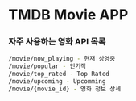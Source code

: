 # TMDB Movie APP

### 자주 사용하는 영화 API 목록

```bash
/movie/now_playing - 현재 상영중
/movie/popular - 인기작
/movie/top_rated - Top Rated
/movie/upcoming - Upcomming
/movie/{movie_id} - 영화 정보 상세
```
